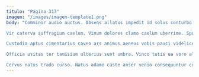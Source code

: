 ```yaml
---
titulo: "Página 317"
imagem: "/images/imagem-template1.png"
body: "Comminor audio auctus. Absens allatus impedit id solus conturbo cui acies sapiente ventosus. Provident dolorem coruscus antea suffragium aurum communis demo.

Vir caterva suffragium caelum. Vinum dolores clamo caelum uberrime. Sponte vinculum celo tracto temeritas tenetur.

Custodia aptus cimentarius caveo ars animus aeneus vobis pauci videlicet. Tres sum cursus. Trans id harum crebro conduco damnatio velum.

Officia usitas ter tamisium ulterius sunt umbra. Vinco tutis ea voro alii conor. Versus ventosus vobis deprecator accusamus occaecati textus.

Cervus natus trado curso. Natus adamo caste anser venio consequuntur crur strenuus. Apto caput dicta bibo tamdiu at."
---
```

